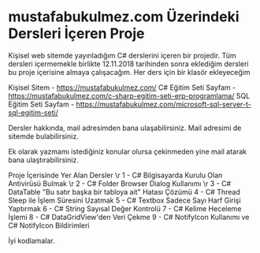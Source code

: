 # mustafabukulmez.com Üzerindeki Dersleri İçeren Proje
Kişisel web sitemde yayınladığım C# derslerini içeren bir projedir. 
Tüm dersleri içermemekle birlikte 12.11.2018 tarihinden sonra eklediğim dersleri bu proje içerisine almaya çalışacağım. 
Her ders için bir klasör ekleyeceğim

Kişisel Sitem - https://mustafabukulmez.com/
C# Eğitim Seti Sayfam - https://mustafabukulmez.com/c-sharp-egitim-seti-erp-programlama/
SQL Eğitim Seti Sayfam - https://mustafabukulmez.com/microsoft-sql-server-t-sql-egitim-seti/

Dersler hakkında, mail adresimden bana ulaşabilirsiniz. Mail adresimi de sitemde bulabilirsiniz. 

Ek olarak yazmamı istediğiniz konular olursa çekinmeden yine mail atarak bana ulaştırabilirsiniz.

Proje İçerisinde Yer Alan Dersler \r
1 - C# Bilgisayarda Kurulu Olan Antivirüsü Bulmak \r
2 - C# Folder Browser Dialog Kullanımı \r
3 - C# DataTable "Bu satır başka bir tabloya ait" Hatası Çözümü
4 - C# Thread Sleep ile İşlem Süresini Uzatmak
5 - C# Textbox Sadece Sayı Harf Girişi Yaptırmak
6 - C# String Sayısal Değer Kontrolü
7 - C# Kelime Heceleme İşlemi
8 - C# DataGridView'den Veri Çekme
9 - C# NotifyIcon Kullanımı ve C# NotifyIcon Bildirimleri

İyi kodlamalar. 
